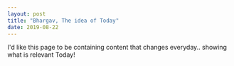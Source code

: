 ```yaml
---
layout: post
title: "Bhargav, The idea of Today"
date: 2019-08-22
---
```


I'd like this page to be containing content that changes everyday.. showing what is relevant Today!
